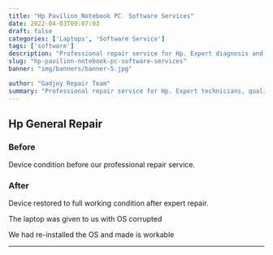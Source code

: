 ```yaml
---
title: "Hp Pavilion Notebook PC  Software Services"
date: 2022-04-03T09:07:03
draft: false
categories: ['Laptops', 'Software Service']
tags: ['software']
description: "Professional repair service for Hp. Expert diagnosis and quality repairs in Bangalore."
slug: "hp-pavilion-notebook-pc-software-services"
banner: "img/banners/banner-5.jpg"

author: "Gadjoy Repair Team"
summary: "Professional repair service for Hp. Expert technicians, quality parts, warranty included."
---
```


## Hp General Repair

### Before

Device condition before our professional repair service.

### After

Device restored to full working condition after expert repair.

The laptop was given to us with OS corrupted

We had re-installed the OS and made is workable

---